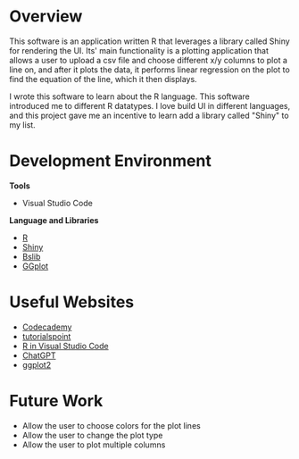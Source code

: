 # Overview

This software is an application written R that leverages a library called Shiny for rendering the UI. Its' main functionality is a plotting application that allows a user to upload a csv file and choose different x/y columns to plot a line on, and after it plots the data, it performs linear regression on the plot to find the equation of the line, which it then displays.

I wrote this software to learn about the R language. This software introduced me to different R datatypes. I love build UI in different languages, and this project gave me an incentive to learn add a library called "Shiny" to my list.

# Development Environment

**Tools**

- Visual Studio Code

**Language and Libraries**

- [R](https://www.r-project.org/)
- [Shiny](https://shiny.posit.co/r/components/)
- [Bslib](https://rstudio.github.io/bslib/)
- [GGplot](https://ggplot2.tidyverse.org/)

# Useful Websites

- [Codecademy](https://www.codecademy.com/learn/learn-r)
- [tutorialspoint](https://www.tutorialspoint.com/r/r_csv_files.htm)
- [R in Visual Studio Code](https://code.visualstudio.com/docs/languages/r)
- [ChatGPT](https://chatgpt.com/)
- [ggplot2](https://ggplot2.tidyverse.org/)

# Future Work

- Allow the user to choose colors for the plot lines
- Allow the user to change the plot type
- Allow the user to plot multiple columns
